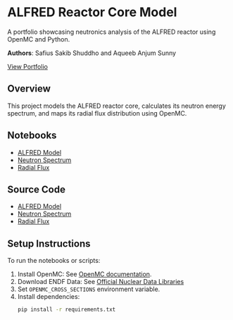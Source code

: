 # ALFRED Reactor Core Model
A portfolio showcasing neutronics analysis of the ALFRED reactor using OpenMC and Python.

**Authors**: Safius Sakib Shuddho and Aqueeb Anjum Sunny

[View Portfolio](https://SShuddho.github.io/neutronics-alfred)

## Overview
This project models the ALFRED reactor core, calculates its neutron energy spectrum, and maps its radial flux distribution using OpenMC.

## Notebooks
- [ALFRED Model](notebooks/ALFRED-model/ALFRED-model.ipynb)
- [Neutron Spectrum](notebooks/neutron-spectrum/neutron-spectrum.ipynb)
- [Radial Flux](notebooks/radial-flux/radial-flux.ipynb)

## Source Code
- [ALFRED Model](src/ALFRED-model.py)
- [Neutron Spectrum](src/neutron-spectrum.py)
- [Radial Flux](src/radial-flux.py)

## Setup Instructions
To run the notebooks or scripts:
1. Install OpenMC: See [OpenMC documentation](https://docs.openmc.org/en/stable/quickinstall.html).
2. Download ENDF Data: See [Official Nuclear Data Libraries](https://openmc.org/official-data-libraries/)
3. Set `OPENMC_CROSS_SECTIONS` environment variable.
4. Install dependencies:
   ```bash
   pip install -r requirements.txt
